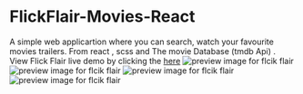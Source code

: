 # FlickFlair-Movies-React
A simple web applicartion where you can search, watch your favourite movies trailers. From react , scss and The movie Database (tmdb Api) .
View Flick Flair live demo by clicking the [here](https://flick-flair-movies.web.app/)
![preview image for flcik flair](https://github.com/Kevin-Tyy/FlickFlair-Movies-React/blob/main/public/images/Screenshot%202023-03-31%20132549.jpg)
![preview image for flcik flair](https://github.com/Kevin-Tyy/FlickFlair-Movies-React/blob/main/public/images/Screenshot%202023-03-31%20132717.jpg)
![preview image for flcik flair](https://github.com/Kevin-Tyy/FlickFlair-Movies-React/blob/main/public/images/Screenshot%202023-03-31%20132910.jpg)
![preview image for flcik flair](https://github.com/Kevin-Tyy/FlickFlair-Movies-React/blob/main/public/images/Screenshot%202023-03-31%20133142.jpg)
